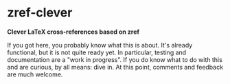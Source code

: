 # zref-clever

**Clever LaTeX cross-references based on zref**

If you got here, you probably know what this is about.  It's already
functional, but it is not quite ready yet.  In particular, testing and
documentation are a "work in progress".  If you do know what to do with this
and are curious, by all means: dive in.  At this point, comments and feedback
are much welcome.
